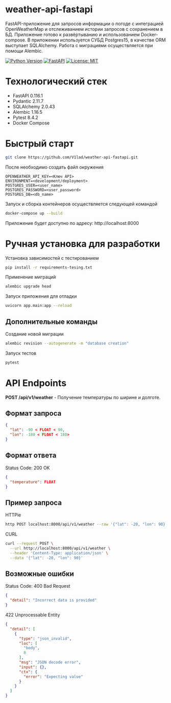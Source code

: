 # weather-api-fastapi
FastAPI-приложение для запросов информации о погоде с интеграцией OpenWeatherMap и отслеживанием истории запросов с сохранением в БД. Приложение готово к развёртыванию и использованием Docker-compose. В приложении используется СУБД Postgres15, в качестве ORM выступает SQLAlchemy. Работа с миграциями осуществляется при помощи Alembic. 

[![Python Version](https://img.shields.io/badge/python-3.11.6-blue.svg)](https://www.python.org/)
[![FastAPI](https://img.shields.io/badge/FastAPI-0.116.1-green.svg)](https://fastapi.tiangolo.com/)
[![License: MIT](https://img.shields.io/badge/License-MIT-yellow.svg)](https://opensource.org/licenses/MIT)


# Технологический стек
- FastAPI 0.116.1
- Pydantic 2.11.7
- SQLAlchemy 2.0.43
- Alembic 1.16.5
- Pytest 8.4.2
- Docker Compose

# Быстрый старт
```bash
git clone https://github.com/V1lad/weather-api-fastapi.git
```

После необходимо создать файл окружения
```env
OPENWEATHER_API_KEY=<Ключ API>
ENVIRONMENT=<development/deployment>
POSTGRES_USER=<user_name>
POSTGRES_PASSWORD=<user_password>
POSTGRES_DB=<db_name>
```

Запуск и сборка контейнеров осуществляется следующей командой
```bash
docker-compose up --build
```

Приложение будет доступно по адресу: http://localhost:8000

# Ручная установка для разработки

Установка зависимостей с тестированием
```bash
pip install -r requirements-tesing.txt
```

Применение миграций
```bash
alembic upgrade head
```

Запуск приложения для отладки
```bash
uvicorn app.main:app --reload
```
## Дополнительные команды
Создание новой миграции
```bash
alembic revision --autogenerate -m "database creation"
```

Запуск тестов
```bash
pytest
```

# API Endpoints

**POST /api/v1/weather** - Получение температуры по ширине и долготе.

## Формат запроса 
```json
{
  "lat": -90 < FLOAT < 90,
  "lon": -180 < FLOAT < 180>
}
```
## Формат ответа

Status Code: 200 OK
```json
{
  "temperature": FLOAT
}
```

## Пример запроса

HTTPie
```bash
http POST localhost:8000/api/v1/weather --raw '{"lat": -20, "lon": 90}'
```

CURL
```bash
curl --request POST \
  --url http://localhost:8000/api/v1/weather \
  --header 'Content-Type: application/json' \
  --data '{"lat": -20, "lon": 90}'
```

## Возможные ошибки

Status Code: 400 Bad Request
```json
{
  "detail": "Incorrect data is provided"
}
```

422 Unprocessable Entity
```json
{
  "detail": [
    {
      "type": "json_invalid",
      "loc": [
        "body",
        8
      ],
      "msg": "JSON decode error",
      "input": {},
      "ctx": {
        "error": "Expecting value"
      }
    }
  ]
}
```